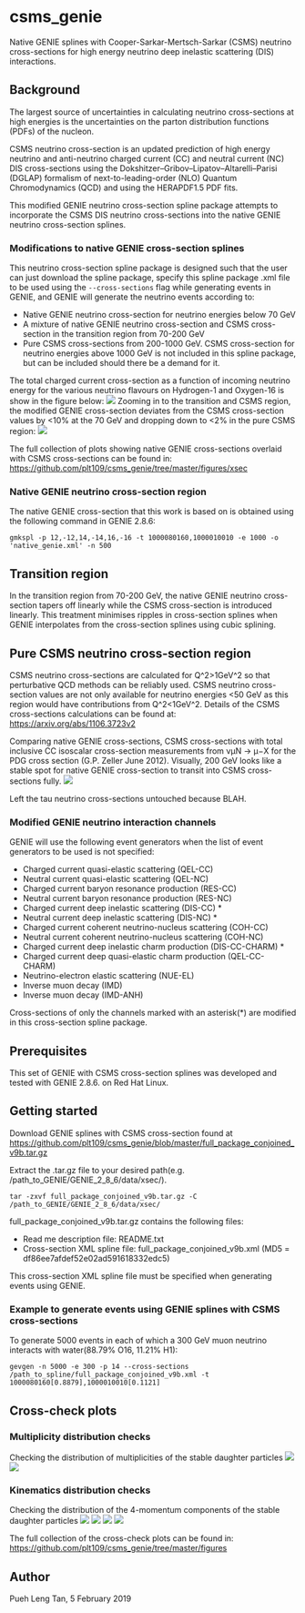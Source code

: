 # csms_genie
Native GENIE splines with Cooper-Sarkar-Mertsch-Sarkar (CSMS) neutrino cross-sections for high energy neutrino deep inelastic scattering (DIS) interactions.

## Background
The largest source of uncertainties in calculating neutrino cross-sections at high energies is the uncertainties on the parton distribution functions (PDFs) of the nucleon. 

CSMS neutrino cross-section is an updated prediction of high energy neutrino and anti-neutrino charged current (CC) and neutral current (NC) DIS cross-sections using the Dokshitzer–Gribov–Lipatov–Altarelli–Parisi (DGLAP) formalism of next-to-leading-order (NLO) Quantum Chromodynamics (QCD) and using the HERAPDF1.5 PDF fits.

This modified GENIE neutrino cross-section spline package attempts to incorporate the CSMS DIS neutrino cross-sections into the native GENIE neutrino cross-section splines. 

### Modifications to native GENIE cross-section splines
This neutrino cross-section spline package is designed such that the user can just download the spline package, specify this spline package .xml file to be used using the `--cross-sections` flag while generating events in GENIE, and GENIE will generate the neutrino events according to:

- Native GENIE neutrino cross-section for neutrino energies below 70 GeV
- A mixture of native GENIE neutrino cross-section and CSMS cross-section in the transition region from 70-200 GeV
- Pure CSMS cross-sections from 200-1000 GeV. CSMS cross-section for neutrino energies above 1000 GeV is not included in this spline package, but can be included should there be a demand for it.

The total charged current cross-section as a function of incoming neutrino energy for the various neutrino flavours on Hydrogen-1 and Oxygen-16 is show in the figure below:
![](https://github.com/plt109/csms_genie/blob/master/figures/xsec/nu_cc.png)
Zooming in to the transition and CSMS region, the modified GENIE cross-section deviates from the CSMS cross-section values by <10% at the 70 GeV and dropping down to <2% in the pure CSMS region:
![](https://github.com/plt109/csms_genie/blob/master/figures/xsec/nu_cc_zoomed.png)

The full collection of plots showing native GENIE cross-sections overlaid with CSMS cross-sections can be found in:
https://github.com/plt109/csms_genie/tree/master/figures/xsec

### Native GENIE neutrino cross-section region
The native GENIE cross-section that this work is based on is obtained using the following command in GENIE 2.8.6:
```
gmkspl -p 12,-12,14,-14,16,-16 -t 1000080160,1000010010 -e 1000 -o 'native_genie.xml' -n 500
```

## Transition region
In the transition region from 70-200 GeV, the native GENIE neutrino cross-section tapers off linearly while the CSMS cross-section is introduced linearly. This treatment minimises ripples in cross-section splines when GENIE interpolates from the cross-section splines using cubic splining.

## Pure CSMS neutrino cross-section region
CSMS neutrino cross-sections are calculated for Q^2>1GeV^2 so that perturbative QCD methods can be reliably used. CSMS neutrino cross-section values are not only available for neutrino energies <50 GeV as this region would have contributions from Q^2<1GeV^2. Details of the CSMS cross-sections calculations can be found at:
https://arxiv.org/abs/1106.3723v2

Comparing native GENIE cross-sections, CSMS cross-sections with total inclusive CC isoscalar cross-section measurements from
νμN → μ−X for the PDG cross section (G.P. Zeller June 2012). Visually, 200 GeV looks like a stable spot for native GENIE cross-section to transit into CSMS cross-sections fully.
![](https://github.com/plt109/csms_genie/blob/master/figures/xsec/exp_overlay_500knts.png)

Left the tau neutrino cross-sections untouched because BLAH.

### Modified GENIE neutrino interaction channels
GENIE will use the following event generators when the list of event generators to be used is not specified:
- Charged current quasi-elastic scattering (QEL-CC)
- Neutral current quasi-elastic scattering (QEL-NC)
- Charged current baryon resonance production (RES-CC)
- Neutral current baryon resonance production (RES-NC)
- Charged current deep inelastic scattering (DIS-CC) &ast;
- Neutral current deep inelastic scattering (DIS-NC) &ast;
- Charged current coherent neutrino-nucleus scattering (COH-CC)
- Neutral current coherent neutrino-nucleus scattering (COH-NC)
- Charged current deep inelastic charm production (DIS-CC-CHARM) &ast;
- Charged current deep quasi-elastic charm production (QEL-CC-CHARM)
- Neutrino-electron elastic scattering (NUE-EL)
- Inverse muon decay (IMD)
- Inverse muon decay (IMD-ANH)

Cross-sections of only the channels marked with an asterisk(&ast;) are modified in this cross-section spline package.

## Prerequisites
This set of GENIE with CSMS cross-section splines was developed and tested with GENIE 2.8.6. on Red Hat Linux. 

## Getting started
Download GENIE splines with CSMS cross-section found at https://github.com/plt109/csms_genie/blob/master/full_package_conjoined_v9b.tar.gz

Extract the .tar.gz file to your desired path(e.g. /path_to_GENIE/GENIE_2_8_6/data/xsec/). 
```
tar -zxvf full_package_conjoined_v9b.tar.gz -C /path_to_GENIE/GENIE_2_8_6/data/xsec/
```

full_package_conjoined_v9b.tar.gz contains the following files:
- Read me description file: README.txt
- Cross-section XML spline file: full_package_conjoined_v9b.xml (MD5 = df86ee7afdef52e02ad591618332edc5)

This cross-section XML spline file must be specified when generating events using GENIE.

### Example to generate events using GENIE splines with CSMS cross-sections
To generate 5000 events in each of which a 300 GeV muon neutrino interacts with water(88.79% O16, 11.21% H1):
```
gevgen -n 5000 -e 300 -p 14 --cross-sections /path_to_spline/full_package_conjoined_v9b.xml -t 1000080160[0.8879],1000010010[0.1121]
```

## Cross-check plots
### Multiplicity distribution checks
Checking the distribution of multiplicities of the stable daughter particles
![](https://github.com/plt109/csms_genie/blob/master/figures/numu/p_multi_numu.png)
![](https://github.com/plt109/csms_genie/blob/master/figures/numu/ap_multi_numu.png)

### Kinematics distribution checks
Checking the distribution of the 4-momentum components of the stable daughter particles
![](https://github.com/plt109/csms_genie/blob/master/figures/numu/e_numu.png)
![](https://github.com/plt109/csms_genie/blob/master/figures/numu/px_numu.png)
![](https://github.com/plt109/csms_genie/blob/master/figures/numu/py_numu.png)
![](https://github.com/plt109/csms_genie/blob/master/figures/numu/pz_numu.png)

The full collection of the cross-check plots can be found in:
https://github.com/plt109/csms_genie/tree/master/figures

## Author
Pueh Leng Tan, 5 February 2019
